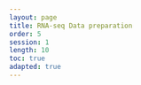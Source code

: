```yaml
---
layout: page
title: RNA-seq Data preparation
order: 5
session: 1
length: 10
toc: true
adapted: true
---
```

